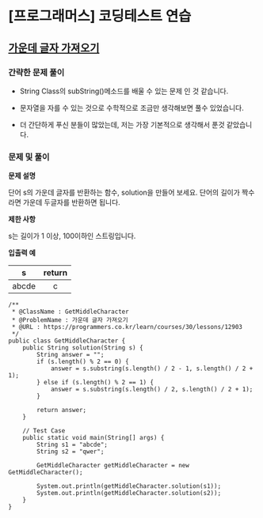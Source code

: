 # [프로그래머스] 코딩테스트 연습

## [가운데 글자 가져오기](https://programmers.co.kr/learn/courses/30/lessons/12903)

### 간략한 문제 풀이

- String Class의 subString()메소드를 배울 수 있는 문제 인 것 같습니다.

- 문자열을 자를 수 있는 것으로 수학적으로 조금만 생각해보면 풀수 있었습니다.

- 더 간단하게 푸신 분들이 많았는데, 저는 가장 기본적으로 생각해서 푼것 같았습니다.

### 문제 및 풀이

**문제 설명**

단어 s의 가운데 글자를 반환하는 함수, solution을 만들어 보세요. 단어의 길이가 짝수라면 가운데 두글자를 반환하면 됩니다.

**제한 사항**

s는 길이가 1 이상, 100이하인 스트링입니다.

**입출력 예**

| s | return | 
| :---: | :---: | 
| abcde | c |

````
/**
 * @ClassName : GetMiddleCharacter
 * @ProblemName : 가운데 글자 가져오기
 * @URL : https://programmers.co.kr/learn/courses/30/lessons/12903
 */
public class GetMiddleCharacter {
    public String solution(String s) {
        String answer = "";
        if (s.length() % 2 == 0) {
            answer = s.substring(s.length() / 2 - 1, s.length() / 2 + 1);
        } else if (s.length() % 2 == 1) {
            answer = s.substring(s.length() / 2, s.length() / 2 + 1);
        }

        return answer;
    }

    // Test Case
    public static void main(String[] args) {
        String s1 = "abcde";
        String s2 = "qwer";

        GetMiddleCharacter getMiddleCharacter = new GetMiddleCharacter();

        System.out.println(getMiddleCharacter.solution(s1));
        System.out.println(getMiddleCharacter.solution(s2));
    }
}
````